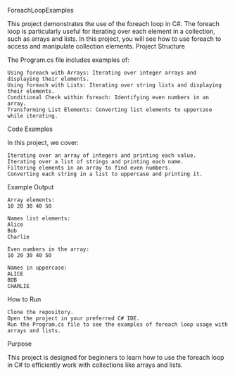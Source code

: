 ForeachLoopExamples

This project demonstrates the use of the foreach loop in C#. The foreach loop is particularly useful for iterating over each element in a collection, such as arrays and lists. In this project, you will see how to use foreach to access and manipulate collection elements.
Project Structure

The Program.cs file includes examples of:

    Using foreach with Arrays: Iterating over integer arrays and displaying their elements.
    Using foreach with Lists: Iterating over string lists and displaying their elements.
    Conditional Check within foreach: Identifying even numbers in an array.
    Transforming List Elements: Converting list elements to uppercase while iterating.

Code Examples

In this project, we cover:

    Iterating over an array of integers and printing each value.
    Iterating over a list of strings and printing each name.
    Filtering elements in an array to find even numbers.
    Converting each string in a list to uppercase and printing it.

Example Output

    Array elements:
    10 20 30 40 50

    Names list elements:
    Alice
    Bob
    Charlie

    Even numbers in the array:
    10 20 30 40 50

    Names in uppercase:
    ALICE
    BOB
    CHARLIE

How to Run

    Clone the repository.
    Open the project in your preferred C# IDE.
    Run the Program.cs file to see the examples of foreach loop usage with arrays and lists.

Purpose

This project is designed for beginners to learn how to use the foreach loop in C# to efficiently work with collections like arrays and lists.

